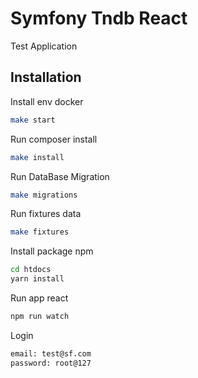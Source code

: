 # Symfony Tndb React

Test Application

## Installation

Install env docker
```bash
make start 
```
Run composer install 
```bash
make install 
```

Run DataBase Migration
```bash
make migrations 
```

Run fixtures data
```bash
make fixtures 
```

Install package npm 
```bash
cd htdocs
yarn install
```

Run app react
```bash
npm run watch 
```

Login 
```bash
email: test@sf.com
password: root@127
```
